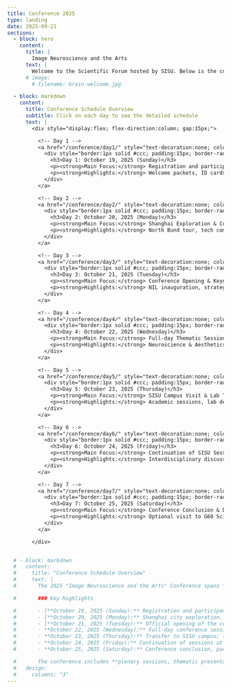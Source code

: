 ```yaml
---
title: Conference 2025
type: landing
date: 2025-09-21
sections:
  - block: hero
    content:
      title: |
        Image Neuroscience and the Arts
      text: |
        Welcome to the Scientific Forum hosted by SISU. Below is the conference schedule overview.
      # image:
        # filename: brain-welcome.jpg

  - block: markdown
    content:
      title: Conference Schedule Overview
      subtitle: Click on each day to see the detailed schedule
      text: |
        <div style="display:flex; flex-direction:column; gap:15px;">

          <!-- Day 1 -->
          <a href="/conference/day1/" style="text-decoration:none; color:black;">
            <div style="border:1px solid #ccc; padding:15px; border-radius:8px; transition:0.2s; background-color:#f9f9f9;">
              <h3>Day 1: October 19, 2025 (Sunday)</h3>
              <p><strong>Main Focus:</strong> Registration and participant check-in</p>
              <p><strong>Highlights:</strong> Welcome packets, ID cards, orientation briefing</p>
            </div>
          </a>

          <!-- Day 2 -->
          <a href="/conference/day2/" style="text-decoration:none; color:black;">
            <div style="border:1px solid #ccc; padding:15px; border-radius:8px; transition:0.2s; background-color:#f9f9f9;">
              <h3>Day 2: October 20, 2025 (Monday)</h3>
              <p><strong>Main Focus:</strong> Shanghai Exploration & Cultural Program</p>
              <p><strong>Highlights:</strong> North Bund tour, tech company visits, welcome dinner at Gemmei World Art Museum</p>
            </div>
          </a>

          <!-- Day 3 -->
          <a href="/conference/day3/" style="text-decoration:none; color:black;">
            <div style="border:1px solid #ccc; padding:15px; border-radius:8px; transition:0.2s; background-color:#f9f9f9;">
              <h3>Day 3: October 21, 2025 (Tuesday)</h3>
              <p><strong>Main Focus:</strong> Conference Opening & Keynote Sessions</p>
              <p><strong>Highlights:</strong> NIL inauguration, strategic signing events, keynote presentations</p>
            </div>
          </a>

          <!-- Day 4 -->
          <a href="/conference/day4/" style="text-decoration:none; color:black;">
            <div style="border:1px solid #ccc; padding:15px; border-radius:8px; transition:0.2s; background-color:#f9f9f9;">
              <h3>Day 4: October 22, 2025 (Wednesday)</h3>
              <p><strong>Main Focus:</strong> Full-day Thematic Sessions</p>
              <p><strong>Highlights:</strong> Neuroscience & Aesthetics presentations, immersive arts discussions</p>
            </div>
          </a>

          <!-- Day 5 -->
          <a href="/conference/day5/" style="text-decoration:none; color:black;">
            <div style="border:1px solid #ccc; padding:15px; border-radius:8px; transition:0.2s; background-color:#f9f9f9;">
              <h3>Day 5: October 23, 2025 (Thursday)</h3>
              <p><strong>Main Focus:</strong> SISU Campus Visit & Lab Tours</p>
              <p><strong>Highlights:</strong> Academic sessions, lab demonstrations, talent exchange activities</p>
            </div>
          </a>

          <!-- Day 6 -->
          <a href="/conference/day6/" style="text-decoration:none; color:black;">
            <div style="border:1px solid #ccc; padding:15px; border-radius:8px; transition:0.2s; background-color:#f9f9f9;">
              <h3>Day 6: October 24, 2025 (Friday)</h3>
              <p><strong>Main Focus:</strong> Continuation of SISU Sessions & Site Visits</p>
              <p><strong>Highlights:</strong> Interdisciplinary discussions, research presentations, closing summaries</p>
            </div>
          </a>

          <!-- Day 7 -->
          <a href="/conference/day7/" style="text-decoration:none; color:black;">
            <div style="border:1px solid #ccc; padding:15px; border-radius:8px; transition:0.2s; background-color:#f9f9f9;">
              <h3>Day 7: October 25, 2025 (Saturday)</h3>
              <p><strong>Main Focus:</strong> Conference Conclusion & Departure</p>
              <p><strong>Highlights:</strong> Optional visit to G60 Science & Innovation Corridor</p>
            </div>
          </a>

        </div>


  # - block: markdown
  #   content:
  #     title: "Conference Schedule Overview"
  #     text: |
  #       The 2025 "Image Neuroscience and the Arts" Conference spans **October 19–25, 2025**. The conference aims to bring together leading scholars, artists, and industry leaders to discuss the intersection of **neuroscience, cognitive science, and the arts**, and to foster international collaboration.

  #       ### Key Highlights

  #       - [**October 19, 2025 (Sunday):** Registration and participant check-in.](/conference/day1/)
  #       - [**October 20, 2025 (Monday):** Shanghai city exploration, including North Bund regional development tour, visits to innovation and technology enterprises, and cultural visit with welcome dinner at Gemmei World Art Museum.](/conference/day2/)
  #       - [**October 21, 2025 (Tuesday):** Official opening of the conference, keynote presentations, and the inaugural ceremony of the Neurocognitive Image Lab (NIL) including strategic signing events.](/conference/day3/)
  #       - **October 22, 2025 (Wednesday):** Full-day conference sessions with thematic presentations covering aesthetics, neuroscience, cognitive psychology, and immersive arts.  
  #       - **October 23, 2025 (Thursday):** Transfer to SISU campus; lab tours, academic sessions, and talent exchange activities.  
  #       - **October 24, 2025 (Friday):** Continuation of sessions at SISU, site visits, interdisciplinary research discussions, and concluding summaries.  
  #       - **October 25, 2025 (Saturday):** Conference conclusion, participant departure, with optional visits to the G60 Science & Innovation Corridor.

  #       The conference includes **plenary sessions, thematic presentations, workshops, and cultural programs**, ensuring a comprehensive experience for both academic and industry participants.
  #   design:
  #     columns: "3"
---
```




